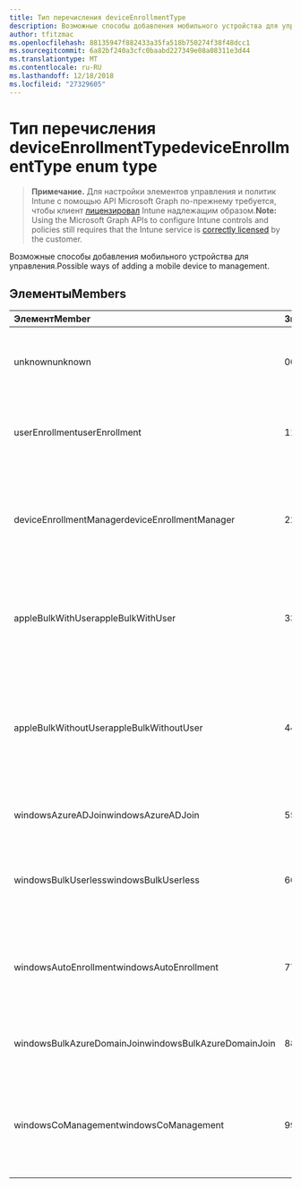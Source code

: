 ```yaml
---
title: Тип перечисления deviceEnrollmentType
description: Возможные способы добавления мобильного устройства для управления.
author: tfitzmac
ms.openlocfilehash: 88135947f882433a35fa518b750274f38f48dcc1
ms.sourcegitcommit: 6a82bf240a3cfc0baabd227349e08a08311e3d44
ms.translationtype: MT
ms.contentlocale: ru-RU
ms.lasthandoff: 12/18/2018
ms.locfileid: "27329605"
---
```

# <a name="deviceenrollmenttype-enum-type"></a><span data-ttu-id="dc2e6-103">Тип перечисления deviceEnrollmentType</span><span class="sxs-lookup"><span data-stu-id="dc2e6-103">deviceEnrollmentType enum type</span></span>

> <span data-ttu-id="dc2e6-104">**Примечание.** Для настройки элементов управления и политик Intune с помощью API Microsoft Graph по-прежнему требуется, чтобы клиент [лицензировал](https://go.microsoft.com/fwlink/?linkid=839381) Intune надлежащим образом.</span><span class="sxs-lookup"><span data-stu-id="dc2e6-104">**Note:** Using the Microsoft Graph APIs to configure Intune controls and policies still requires that the Intune service is [correctly licensed](https://go.microsoft.com/fwlink/?linkid=839381) by the customer.</span></span>

<span data-ttu-id="dc2e6-105">Возможные способы добавления мобильного устройства для управления.</span><span class="sxs-lookup"><span data-stu-id="dc2e6-105">Possible ways of adding a mobile device to management.</span></span>

## <a name="members"></a><span data-ttu-id="dc2e6-106">Элементы</span><span class="sxs-lookup"><span data-stu-id="dc2e6-106">Members</span></span>
|<span data-ttu-id="dc2e6-107">Элемент</span><span class="sxs-lookup"><span data-stu-id="dc2e6-107">Member</span></span>|<span data-ttu-id="dc2e6-108">Значение</span><span class="sxs-lookup"><span data-stu-id="dc2e6-108">Value</span></span>|<span data-ttu-id="dc2e6-109">Описание</span><span class="sxs-lookup"><span data-stu-id="dc2e6-109">Description</span></span>|
|:---|:---|:---|
|<span data-ttu-id="dc2e6-110">unknown</span><span class="sxs-lookup"><span data-stu-id="dc2e6-110">unknown</span></span>|<span data-ttu-id="dc2e6-111">0</span><span class="sxs-lookup"><span data-stu-id="dc2e6-111">0</span></span>|<span data-ttu-id="dc2e6-112">Тип регистрации значения по умолчанию не собираются.</span><span class="sxs-lookup"><span data-stu-id="dc2e6-112">Default value, enrollment type was not collected.</span></span>|
|<span data-ttu-id="dc2e6-113">userEnrollment</span><span class="sxs-lookup"><span data-stu-id="dc2e6-113">userEnrollment</span></span>|<span data-ttu-id="dc2e6-114">1</span><span class="sxs-lookup"><span data-stu-id="dc2e6-114">1</span></span>|<span data-ttu-id="dc2e6-115">Регистрация управляемых пользователя по каналу BYOD.</span><span class="sxs-lookup"><span data-stu-id="dc2e6-115">User driven enrollment through BYOD channel.</span></span>|
|<span data-ttu-id="dc2e6-116">deviceEnrollmentManager</span><span class="sxs-lookup"><span data-stu-id="dc2e6-116">deviceEnrollmentManager</span></span>|<span data-ttu-id="dc2e6-117">2</span><span class="sxs-lookup"><span data-stu-id="dc2e6-117">2</span></span>|<span data-ttu-id="dc2e6-118">Регистрация пользователя с учетной записью диспетчера устройств заявок через Интернет.</span><span class="sxs-lookup"><span data-stu-id="dc2e6-118">User enrollment with a device enrollment manager account.</span></span>|
|<span data-ttu-id="dc2e6-119">appleBulkWithUser</span><span class="sxs-lookup"><span data-stu-id="dc2e6-119">appleBulkWithUser</span></span>|<span data-ttu-id="dc2e6-120">3</span><span class="sxs-lookup"><span data-stu-id="dc2e6-120">3</span></span>|<span data-ttu-id="dc2e6-121">Регистрация массового Apple с задачей пользователя (DEP, Apple Configurator).</span><span class="sxs-lookup"><span data-stu-id="dc2e6-121">Apple bulk enrollment with user challenge (DEP, Apple Configurator).</span></span>|
|<span data-ttu-id="dc2e6-122">appleBulkWithoutUser</span><span class="sxs-lookup"><span data-stu-id="dc2e6-122">appleBulkWithoutUser</span></span>|<span data-ttu-id="dc2e6-123">4</span><span class="sxs-lookup"><span data-stu-id="dc2e6-123">4</span></span>|<span data-ttu-id="dc2e6-124">Apple массового заявок через Интернет без запроса пользователя (Config Mobile DEP конфигуратора Apple).</span><span class="sxs-lookup"><span data-stu-id="dc2e6-124">Apple bulk enrollment without user challenge (DEP, Apple Configurator, Mobile Config).</span></span>|
|<span data-ttu-id="dc2e6-125">windowsAzureADJoin</span><span class="sxs-lookup"><span data-stu-id="dc2e6-125">windowsAzureADJoin</span></span>|<span data-ttu-id="dc2e6-126">5</span><span class="sxs-lookup"><span data-stu-id="dc2e6-126">5</span></span>|<span data-ttu-id="dc2e6-127">Присоединение к Windows Azure AD 10.</span><span class="sxs-lookup"><span data-stu-id="dc2e6-127">Windows 10 Azure AD Join.</span></span>|
|<span data-ttu-id="dc2e6-128">windowsBulkUserless</span><span class="sxs-lookup"><span data-stu-id="dc2e6-128">windowsBulkUserless</span></span>|<span data-ttu-id="dc2e6-129">6</span><span class="sxs-lookup"><span data-stu-id="dc2e6-129">6</span></span>|<span data-ttu-id="dc2e6-130">Массовое 10 Windows подачи заявок через ICD с сертификатом.</span><span class="sxs-lookup"><span data-stu-id="dc2e6-130">Windows 10 Bulk enrollment through ICD with certificate.</span></span>|
|<span data-ttu-id="dc2e6-131">windowsAutoEnrollment</span><span class="sxs-lookup"><span data-stu-id="dc2e6-131">windowsAutoEnrollment</span></span>|<span data-ttu-id="dc2e6-132">7</span><span class="sxs-lookup"><span data-stu-id="dc2e6-132">7</span></span>|<span data-ttu-id="dc2e6-133">Windows 10 автоматической подачи заявок.</span><span class="sxs-lookup"><span data-stu-id="dc2e6-133">Windows 10 automatic enrollment.</span></span> <span data-ttu-id="dc2e6-134">(Добавление учетной записи работы)</span><span class="sxs-lookup"><span data-stu-id="dc2e6-134">(Add work account)</span></span>|
|<span data-ttu-id="dc2e6-135">windowsBulkAzureDomainJoin</span><span class="sxs-lookup"><span data-stu-id="dc2e6-135">windowsBulkAzureDomainJoin</span></span>|<span data-ttu-id="dc2e6-136">8</span><span class="sxs-lookup"><span data-stu-id="dc2e6-136">8</span></span>|<span data-ttu-id="dc2e6-137">Windows 10 в пакетном режиме присоединиться к Azure AD.</span><span class="sxs-lookup"><span data-stu-id="dc2e6-137">Windows 10 bulk Azure AD Join.</span></span>|
|<span data-ttu-id="dc2e6-138">windowsCoManagement</span><span class="sxs-lookup"><span data-stu-id="dc2e6-138">windowsCoManagement</span></span>|<span data-ttu-id="dc2e6-139">9</span><span class="sxs-lookup"><span data-stu-id="dc2e6-139">9</span></span>|<span data-ttu-id="dc2e6-140">Windows 10 совместного управления, вызванные автопилот или групповой политики.</span><span class="sxs-lookup"><span data-stu-id="dc2e6-140">Windows 10 co-management triggered by AutoPilot or Group Policy.</span></span>|



